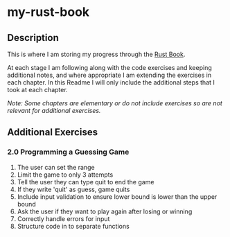 # my-rust-book

## Description

This is where I am storing my progress through the [Rust Book](https://doc.rust-lang.org/book/).

At each stage I am following along with the code exercises and keeping additional notes, and where appropriate I am extending the exercises in each chapter. In this Readme I will only include the additional steps that I took at each chapter.

*Note: Some chapters are elementary or do not include exercises so are not relevant for additional exercises.* 

## Additional Exercises

### 2.0 Programming a Guessing Game

1. The user can set the range
2. Limit the game to only 3 attempts
3. Tell the user they can type quit to end the game
4. If they write 'quit' as guess, game quits
5. Include input validation to ensure lower bound is lower than the upper bound
6. Ask the user if they want to play again after losing or winning
7. Correctly handle errors for input
8. Structure code in to separate functions